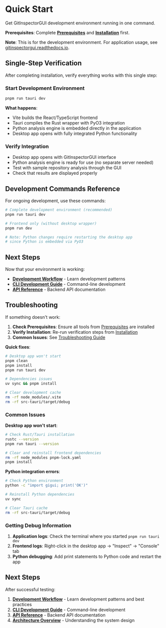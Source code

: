 # Quick Start

Get GitInspectorGUI development environment running in one command.

**Prerequisites**: Complete **[Prerequisites](01-prerequisites.md)** and **[Installation](02-installation.md)** first.

**Note**: This is for the development environment. For application usage, see [gitinspectorgui.readthedocs.io](https://gitinspectorgui.readthedocs.io/en/latest/).

## Single-Step Verification

After completing installation, verify everything works with this single step:

### Start Development Environment

```bash
pnpm run tauri dev
```

**What happens**:

- Vite builds the React/TypeScript frontend
- Tauri compiles the Rust wrapper with PyO3 integration
- Python analysis engine is embedded directly in the application
- Desktop app opens with fully integrated Python functionality

### Verify Integration

- Desktop app opens with GitInspectorGUI interface
- Python analysis engine is ready for use (no separate server needed)
- Test with sample repository analysis through the GUI
- Check that results are displayed properly

## Development Commands Reference

For ongoing development, use these commands:

```bash
# Complete development environment (recommended)
pnpm run tauri dev

# Frontend only (without desktop wrapper)
pnpm run dev

# Note: Python changes require restarting the desktop app
# since Python is embedded via PyO3
```

## Next Steps

Now that your environment is working:

- **[Development Workflow](../development/development-workflow.md)** - Learn development patterns
- **[CLI Development Guide](../development/cli-development-guide.md)** - Command-line development
- **[API Reference](../api/reference.md)** - Backend API documentation

## Troubleshooting

If something doesn't work:

1. **Check Prerequisites**: Ensure all tools from [Prerequisites](01-prerequisites.md) are installed
2. **Verify Installation**: Re-run verification steps from [Installation](02-installation.md)
3. **Common Issues**: See [Troubleshooting Guide](../development/troubleshooting.md)

**Quick fixes**:

```bash
# Desktop app won't start
pnpm clean
pnpm install
pnpm run tauri dev

# Dependencies issues
uv sync && pnpm install

# Clear development cache
rm -rf node_modules/.vite
rm -rf src-tauri/target/debug
```

### Common Issues

**Desktop app won't start**:

```bash
# Check Rust/Tauri installation
rustc --version
pnpm run tauri --version

# Clear and reinstall frontend dependencies
rm -rf node_modules pnpm-lock.yaml
pnpm install
```

**Python integration errors**:

```bash
# Check Python environment
python -c "import gigui; print('OK')"

# Reinstall Python dependencies
uv sync

# Clear Tauri cache
rm -rf src-tauri/target/debug
```

### Getting Debug Information

1. **Application logs**: Check the terminal where you started `pnpm run tauri dev`
2. **Frontend logs**: Right-click in the desktop app → "Inspect" → "Console" tab
3. **Python debugging**: Add print statements to Python code and restart the app

## Next Steps

After successful testing:

1. **[Development Workflow](../development/development-workflow.md)** - Learn development patterns and best practices
2. **[CLI Development Guide](../development/cli-development-guide.md)** - Command-line development
3. **[API Reference](../api/reference.md)** - Backend API documentation
4. **[Architecture Overview](../architecture/overview.md)** - Understanding the system design

